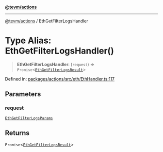 [**@tevm/actions**](../README.md)

***

[@tevm/actions](../globals.md) / EthGetFilterLogsHandler

# Type Alias: EthGetFilterLogsHandler()

> **EthGetFilterLogsHandler**: (`request`) => `Promise`\<[`EthGetFilterLogsResult`](EthGetFilterLogsResult.md)\>

Defined in: [packages/actions/src/eth/EthHandler.ts:117](https://github.com/evmts/tevm-monorepo/blob/main/packages/actions/src/eth/EthHandler.ts#L117)

## Parameters

### request

[`EthGetFilterLogsParams`](EthGetFilterLogsParams.md)

## Returns

`Promise`\<[`EthGetFilterLogsResult`](EthGetFilterLogsResult.md)\>
